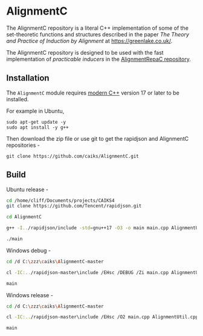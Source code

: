 # AlignmentC

The AlignmentC repository is a literal C++ implementation of some of the set-theoretic functions and structures described in the paper *The Theory and Practice of Induction by Alignment* at https://greenlake.co.uk/. 

The AlignmentC repository is designed to be used with the fast implementation of *practicable inducers* in the [AlignmentRepaC repository](https://github.com/caiks/AlignmentRepaC).

## Installation

The `AlignmentC` module requires [modern C++](https://en.cppreference.com/w/) version 17 or later to be installed.

For example in Ubuntu,
```
sudo apt-get update -y
sudo apt install -y g++
```
Then download the zip file or use git to get the rapidjson and AlignmentC repositories -
```
git clone https://github.com/caiks/AlignmentC.git
```

## Build

Ubuntu release -
```sh
cd /home/cliff/Documents/projects/CAIKS4
git clone https://github.com/Tencent/rapidjson.git

cd AlignmentC

g++ -I../rapidjson/include -std=gnu++17 -O3 -o main main.cpp AlignmentUtil.cpp Alignment.cpp AlignmentApprox.cpp AlignmentAeson.cpp 

./main

```
Windows debug -
```sh
cd /d C:\zzz\caiks\AlignmentC-master

cl -IC:../rapidjson-master\include /EHsc /DEBUG /Zi main.cpp AlignmentUtil.cpp Alignment.cpp AlignmentApprox.cpp AlignmentAeson.cpp 

main
```
Windows release -
```sh
cd /d C:\zzz\caiks\AlignmentC-master

cl -IC:../rapidjson-master\include /EHsc /O2 main.cpp AlignmentUtil.cpp Alignment.cpp AlignmentApprox.cpp AlignmentAeson.cpp 

main
```

